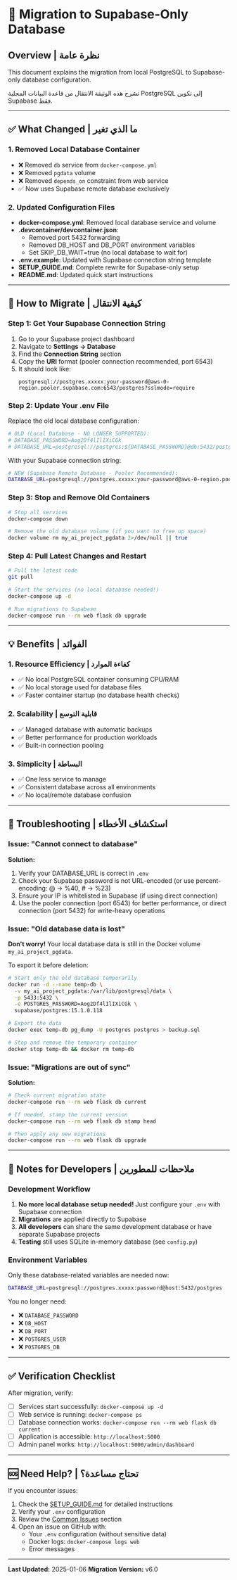 # 🔄 Migration to Supabase-Only Database

## Overview | نظرة عامة

This document explains the migration from local PostgreSQL to Supabase-only database configuration.

تشرح هذه الوثيقة الانتقال من قاعدة البيانات المحلية PostgreSQL إلى تكوين Supabase فقط.

---

## ✅ What Changed | ما الذي تغير

### 1. **Removed Local Database Container**
- ❌ Removed `db` service from `docker-compose.yml`
- ❌ Removed `pgdata` volume 
- ❌ Removed `depends_on` constraint from web service
- ✅ Now uses Supabase remote database exclusively

### 2. **Updated Configuration Files**
- **docker-compose.yml**: Removed local database service and volume
- **.devcontainer/devcontainer.json**: 
  - Removed port 5432 forwarding
  - Removed DB_HOST and DB_PORT environment variables
  - Set SKIP_DB_WAIT=true (no local database to wait for)
- **.env.example**: Updated with Supabase connection string template
- **SETUP_GUIDE.md**: Complete rewrite for Supabase-only setup
- **README.md**: Updated quick start instructions

---

## 🚀 How to Migrate | كيفية الانتقال

### Step 1: Get Your Supabase Connection String

1. Go to your Supabase project dashboard
2. Navigate to **Settings → Database**
3. Find the **Connection String** section
4. Copy the **URI** format (pooler connection recommended, port 6543)
5. It should look like:
   ```
   postgresql://postgres.xxxxx:your-password@aws-0-region.pooler.supabase.com:6543/postgres?sslmode=require
   ```

### Step 2: Update Your .env File

Replace the old local database configuration:

```bash
# OLD (Local Database - NO LONGER SUPPORTED):
# DATABASE_PASSWORD=Aog2Df4lIlIXiCGk
# DATABASE_URL=postgresql://postgres:${DATABASE_PASSWORD}@db:5432/postgres
```

With your Supabase connection string:

```bash
# NEW (Supabase Remote Database - Pooler Recommended):
DATABASE_URL=postgresql://postgres.xxxxx:your-password@aws-0-region.pooler.supabase.com:6543/postgres?sslmode=require
```

### Step 3: Stop and Remove Old Containers

```bash
# Stop all services
docker-compose down

# Remove the old database volume (if you want to free up space)
docker volume rm my_ai_project_pgdata 2>/dev/null || true
```

### Step 4: Pull Latest Changes and Restart

```bash
# Pull the latest code
git pull

# Start the services (no local database needed!)
docker-compose up -d

# Run migrations to Supabase
docker-compose run --rm web flask db upgrade
```

---

## 💡 Benefits | الفوائد

### 1. **Resource Efficiency | كفاءة الموارد**
- ✅ No local PostgreSQL container consuming CPU/RAM
- ✅ No local storage used for database files
- ✅ Faster container startup (no database health checks)

### 2. **Scalability | قابلية التوسع**
- ✅ Managed database with automatic backups
- ✅ Better performance for production workloads
- ✅ Built-in connection pooling

### 3. **Simplicity | البساطة**
- ✅ One less service to manage
- ✅ Consistent database across all environments
- ✅ No local/remote database confusion

---

## 🔧 Troubleshooting | استكشاف الأخطاء

### Issue: "Cannot connect to database"

**Solution:**
1. Verify your DATABASE_URL is correct in `.env`
2. Check your Supabase password is not URL-encoded (or use percent-encoding: @ → %40, # → %23)
3. Ensure your IP is whitelisted in Supabase (if using direct connection)
4. Use the pooler connection (port 6543) for better performance, or direct connection (port 5432) for write-heavy operations

### Issue: "Old database data is lost"

**Don't worry!** Your local database data is still in the Docker volume `my_ai_project_pgdata`. 

To export it before deletion:
```bash
# Start only the old database temporarily
docker run -d --name temp-db \
  -v my_ai_project_pgdata:/var/lib/postgresql/data \
  -p 5433:5432 \
  -e POSTGRES_PASSWORD=Aog2Df4lIlIXiCGk \
  supabase/postgres:15.1.0.118

# Export the data
docker exec temp-db pg_dump -U postgres postgres > backup.sql

# Stop and remove the temporary container
docker stop temp-db && docker rm temp-db
```

### Issue: "Migrations are out of sync"

**Solution:**
```bash
# Check current migration state
docker-compose run --rm web flask db current

# If needed, stamp the current version
docker-compose run --rm web flask db stamp head

# Then apply any new migrations
docker-compose run --rm web flask db upgrade
```

---

## 📝 Notes for Developers | ملاحظات للمطورين

### Development Workflow

1. **No more local database setup needed!** Just configure your `.env` with Supabase connection
2. **Migrations** are applied directly to Supabase
3. **All developers** can share the same development database or have separate Supabase projects
4. **Testing** still uses SQLite in-memory database (see `config.py`)

### Environment Variables

Only these database-related variables are needed now:
```bash
DATABASE_URL=postgresql://postgres.xxxxx:password@host:5432/postgres
```

You no longer need:
- ❌ `DATABASE_PASSWORD`
- ❌ `DB_HOST`
- ❌ `DB_PORT`
- ❌ `POSTGRES_USER`
- ❌ `POSTGRES_DB`

---

## ✅ Verification Checklist

After migration, verify:

- [ ] Services start successfully: `docker-compose up -d`
- [ ] Web service is running: `docker-compose ps`
- [ ] Database connection works: `docker-compose run --rm web flask db current`
- [ ] Application is accessible: `http://localhost:5000`
- [ ] Admin panel works: `http://localhost:5000/admin/dashboard`

---

## 🆘 Need Help? | تحتاج مساعدة؟

If you encounter issues:

1. Check the [SETUP_GUIDE.md](SETUP_GUIDE.md) for detailed instructions
2. Verify your `.env` configuration
3. Review the [Common Issues](SETUP_GUIDE.md#-common-issues--المشاكل-الشائعة) section
4. Open an issue on GitHub with:
   - Your `.env` configuration (without sensitive data)
   - Docker logs: `docker-compose logs web`
   - Error messages

---

**Last Updated:** 2025-01-06
**Migration Version:** v6.0
